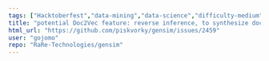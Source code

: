 ```yaml
---
tags: ["Hacktoberfest","data-mining","data-science","difficulty-medium","document-similarity","fasttext","feature","gensim","information-retrieval","machine-learning","natural-language-processing","neural-network","nlp","python","topic-modeling","wishlist","word-embeddings","word-similarity","word2vec"]
title: "potential Doc2Vec feature: reverse inference, to synthesize doc/summary words"
html_url: "https://github.com/piskvorky/gensim/issues/2459"
user: "gojomo"
repo: "RaRe-Technologies/gensim"
---
```


